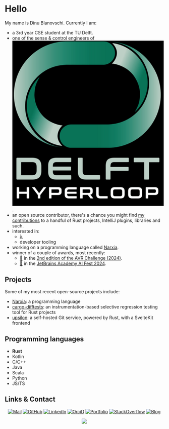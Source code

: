 # Hello

My name is Dinu Blanovschi. Currently I am:

- a 3rd year CSE student at the TU Delft.
- one of the sense & control engineers of [![@delft-hyperloop](delft-hyperloop.png)](https://github.com/delft-hyperloop).
- an open source contributor, there's a chance you might find [my contributions](https://github.com/search?q=is%3Apr+author%3Adnbln) to a handful of Rust projects, IntelliJ plugins, libraries and such.
- interested in:
    - [λ](https://en.wikipedia.org/wiki/Programming_language_theory)
    - developer tooling
- working on a programming language called [Narxia](https://github.com/dnbln/narxia).
- winner of a couple of awards, most recently:
    - [🥈](https://www.tudelft.nl/en/eemcs/current/ewinners#c1376497) in the [2nd edition of the AVR Challenge (2024)](https://avrchallenge.nl/).
    - [🥈](https://github.com/JetbrainsColentinaTei/ColentinaAI) in the [JetBrains Academy AI Fest 2024](https://lp.jetbrains.com/ai-fest/).

## Projects

Some of my most recent open-source projects include:

- [Narxia](https://github.com/dnbln/narxia): a programming language
- [cargo-difftests](https://github.com/dnbln/cargo-difftests): an instrumentation-based selective regression testing tool for Rust projects
- [upsilon](https://github.com/dnbln/upsilon): a self-hosted Git service, powered by Rust, with a SvelteKit frontend

## Programming languages

- **Rust**
- Kotlin
- C/C++
- Java
- Scala
- Python
- JS/TS

## Links & Contact

<div align="center">

[![Mail](https://img.shields.io/badge/Mail-D14836?style=for-the-badge&logo=mail&logoColor=white)](mailto:dinu@dnbln.dev)
[![GitHub](https://img.shields.io/badge/GitHub-100000?style=for-the-badge&logo=github&logoColor=white)](https://github.com/dnbln)
[![LinkedIn](https://img.shields.io/badge/LinkedIn-0077B5?style=for-the-badge&logo=linkedin&logoColor=white)](https://linkedin.com/in/dnbln)
[![OrciD](https://img.shields.io/badge/orcid-A6CE39?style=for-the-badge&logo=orcid&logoColor=white)](https://orcid.org/0009-0004-6354-9292)
[![Portfolio](https://img.shields.io/badge/Portfolio-255E63?style=for-the-badge&logo=About.me&logoColor=white)](https://dnbln.dev/projects/)
[![StackOverflow](https://img.shields.io/badge/Stack_Overflow-FE7A16?style=for-the-badge&logo=stack-overflow&logoColor=white)](https://stackoverflow.com/users/12576629/dinu)
[![Blog](https://img.shields.io/badge/RSS-FFA500?style=for-the-badge&logo=rss&logoColor=white)](https://dnbln.dev/index.xml)

</p>

![](https://komarev.com/ghpvc/?username=dnbln)

